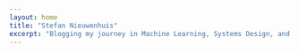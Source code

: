 ```yaml
---
layout: home
title: "Stefan Nieuwenhuis"
excerpt: "Blogging my journey in Machine Learning, Systems Design, and DevOps — one project at a time."
---
```

